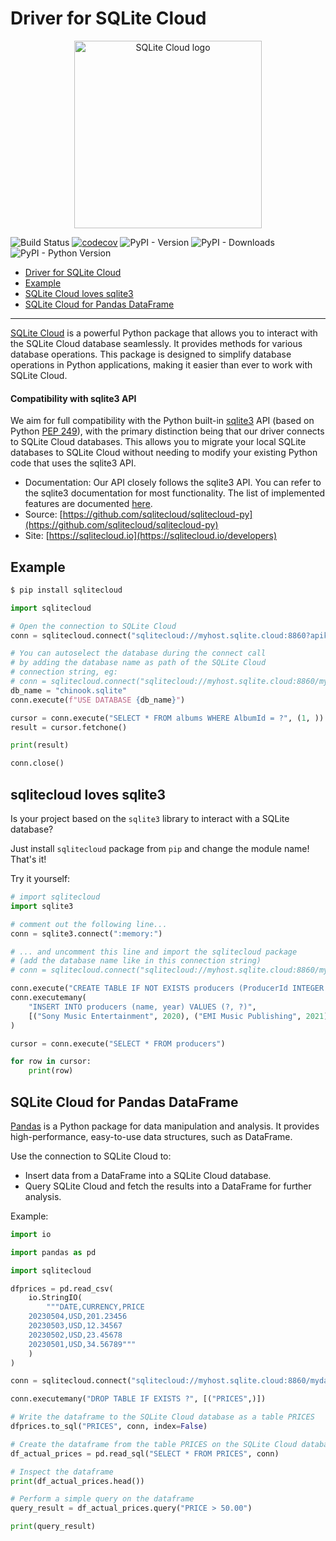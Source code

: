 # Driver for SQLite Cloud

<p align="center">
  <img src="https://sqlitecloud.io/social/logo.png" height="300" alt="SQLite Cloud logo">
</p>

![Build Status](https://github.com/sqlitecloud/sqlitecloud-py/actions/workflows/test.yaml/badge.svg "Build Status")
[![codecov](https://codecov.io/github/sqlitecloud/python/graph/badge.svg?token=38G6FGOWKP)](https://codecov.io/github/sqlitecloud/python)
![PyPI - Version](https://img.shields.io/pypi/v/sqlitecloud?link=https%3A%2F%2Fpypi.org%2Fproject%2FSqliteCloud%2F)
![PyPI - Downloads](https://img.shields.io/pypi/dm/sqlitecloud?link=https%3A%2F%2Fpypi.org%2Fproject%2FSqliteCloud%2F)
![PyPI - Python Version](https://img.shields.io/pypi/pyversions/sqlitecloud?link=https%3A%2F%2Fpypi.org%2Fproject%2FSqliteCloud%2F)


- [Driver for SQLite Cloud](#driver-for-sqlite-cloud)
- [Example](#example)
- [SQLite Cloud loves sqlite3](#sqlite-cloud-loves-sqlite3)
- [SQLite Cloud for Pandas DataFrame](#sqlite-cloud-for-pandas-dataframe)

---

[SQLite Cloud](https://sqlitecloud.io) is a powerful Python package that allows you to interact with the SQLite Cloud database seamlessly. It provides methods for various database operations. This package is designed to simplify database operations in Python applications, making it easier than ever to work with SQLite Cloud.


#### Compatibility with sqlite3 API

We aim for full compatibility with the Python built-in [sqlite3](https://docs.python.org/3.6/library/sqlite3.html) API (based on Python [PEP 249](https://peps.python.org/pep-0249)), with the primary distinction being that our driver connects to SQLite Cloud databases. This allows you to migrate your local SQLite databases to SQLite Cloud without needing to modify your existing Python code that uses the sqlite3 API.

- Documentation: Our API closely follows the sqlite3 API. You can refer to the sqlite3 documentation for most functionality. The list of implemented features are documented [here](https://github.com/sqlitecloud/sqlitecloud-py/issues/8).
- Source: [https://github.com/sqlitecloud/sqlitecloud-py](https://github.com/sqlitecloud/sqlitecloud-py)
- Site: [https://sqlitecloud.io](https://sqlitecloud.io/developers)

## Example

```bash
$ pip install sqlitecloud
```

```python
import sqlitecloud

# Open the connection to SQLite Cloud
conn = sqlitecloud.connect("sqlitecloud://myhost.sqlite.cloud:8860?apikey=myapikey")

# You can autoselect the database during the connect call
# by adding the database name as path of the SQLite Cloud
# connection string, eg:
# conn = sqlitecloud.connect("sqlitecloud://myhost.sqlite.cloud:8860/mydatabase?apikey=myapikey")
db_name = "chinook.sqlite"
conn.execute(f"USE DATABASE {db_name}")

cursor = conn.execute("SELECT * FROM albums WHERE AlbumId = ?", (1, ))
result = cursor.fetchone()

print(result)

conn.close()
```

## sqlitecloud loves sqlite3

Is your project based on the `sqlite3` library to interact with a SQLite database?

Just install `sqlitecloud` package from `pip` and change the module name! That's it!

Try it yourself:

```python
# import sqlitecloud
import sqlite3

# comment out the following line...
conn = sqlite3.connect(":memory:")

# ... and uncomment this line and import the sqlitecloud package
# (add the database name like in this connection string)
# conn = sqlitecloud.connect("sqlitecloud://myhost.sqlite.cloud:8860/mydatabase.sqlite?apikey=myapikey")

conn.execute("CREATE TABLE IF NOT EXISTS producers (ProducerId INTEGER PRIMARY KEY, name TEXT, year INTEGER)")
conn.executemany(
    "INSERT INTO producers (name, year) VALUES (?, ?)",
    [("Sony Music Entertainment", 2020), ("EMI Music Publishing", 2021)],
)

cursor = conn.execute("SELECT * FROM producers")

for row in cursor:
    print(row)
```

## SQLite Cloud for Pandas DataFrame

[Pandas](https://pypi.org/project/pandas/) is a Python package for data manipulation and analysis. It provides high-performance, easy-to-use data structures, such as DataFrame.

Use the connection to SQLite Cloud to:
- Insert data from a DataFrame into a SQLite Cloud database.
- Query SQLite Cloud and fetch the results into a DataFrame for further analysis.

Example:

```python
import io

import pandas as pd

import sqlitecloud

dfprices = pd.read_csv(
    io.StringIO(
        """DATE,CURRENCY,PRICE
    20230504,USD,201.23456
    20230503,USD,12.34567
    20230502,USD,23.45678
    20230501,USD,34.56789"""
    )
)

conn = sqlitecloud.connect("sqlitecloud://myhost.sqlite.cloud:8860/mydatabase.sqlite?apikey=myapikey")

conn.executemany("DROP TABLE IF EXISTS ?", [("PRICES",)])

# Write the dataframe to the SQLite Cloud database as a table PRICES
dfprices.to_sql("PRICES", conn, index=False)

# Create the dataframe from the table PRICES on the SQLite Cloud database
df_actual_prices = pd.read_sql("SELECT * FROM PRICES", conn)

# Inspect the dataframe
print(df_actual_prices.head())

# Perform a simple query on the dataframe
query_result = df_actual_prices.query("PRICE > 50.00")

print(query_result)
```
